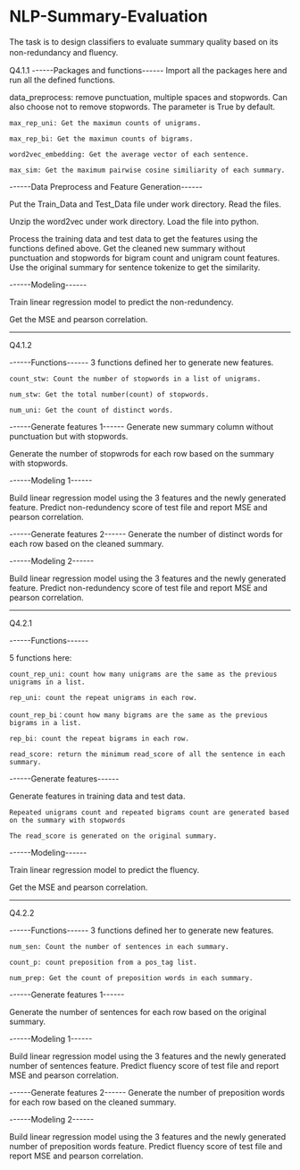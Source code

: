 # NLP-Summary-Evaluation
The task is to design classiﬁers to evaluate summary quality based on its non-redundancy and ﬂuency. 

Q4.1.1
------Packages and functions------
Import all the packages here and run all the defined functions.

data_preprocess: remove punctuation, multiple spaces and stopwords. Can also choose not to remove stopwords. The parameter is True by default.

	max_rep_uni: Get the maximun counts of unigrams.

	max_rep_bi: Get the maximun counts of bigrams.

	word2vec_embedding: Get the average vector of each sentence.

	max_sim: Get the maximum pairwise cosine similiarity of each summary.

------Data Preprocess and Feature Generation------

Put the Train_Data and Test_Data file under work directory. Read the files.

Unzip the word2vec under work directory. Load the file into python.

Process the training data and test data to get the features using the functions defined above.
		Get the cleaned new summary without punctuation and stopwords for bigram count and unigram count features. 
		Use the original summary for sentence tokenize to get the similarity.

------Modeling------

Train linear regression model to predict the non-redundency. 

Get the MSE and pearson correlation. 

------------------------------------------------

Q4.1.2

------Functions------
3 functions defined her to generate new features.

	count_stw: Count the number of stopwords in a list of unigrams.

	num_stw: Get the total number(count) of stopwords.

	num_uni: Get the count of distinct words.

------Generate features 1------
Generate new summary column without punctuation but with stopwords.

Generate the number of stopwrods for each row based on the summary with stopwords.  

------Modeling 1------

 Build linear regression model using the 3 features and the newly generated feature. Predict non-redundency score of test file and report MSE and pearson correlation.

 ------Generate features 2------
Generate the number of distinct words for each row based on the cleaned summary.  

------Modeling 2------

 Build linear regression model using the 3 features and the newly generated feature. Predict non-redundency score of test file and report MSE and pearson correlation.

------------------------------------------

Q4.2.1

------Functions------

5 functions here:

	count_rep_uni: count how many unigrams are the same as the previous unigrams in a list.

	rep_uni: count the repeat unigrams in each row.

	count_rep_bi：count how many bigrams are the same as the previous bigrams in a list.

	rep_bi: count the repeat bigrams in each row.

	read_score: return the minimum read_score of all the sentence in each summary.


------Generate features------

Generate features in training data and test data.

	Repeated unigrams count and repeated bigrams count are generated based on the summary with stopwords

	The read_score is generated on the original summary.

------Modeling------

Train linear regression model to predict the fluency. 

Get the MSE and pearson correlation. 

--------------------------------------------

Q4.2.2

------Functions------
3 functions defined her to generate new features.

	num_sen: Count the number of sentences in each summary.

	count_p: count preposition from a pos_tag list.

	num_prep: Get the count of preposition words in each summary.

------Generate features 1------

Generate the number of sentences for each row based on the original summary.  

------Modeling 1------

 Build linear regression model using the 3 features and the newly generated number of sentences feature. Predict fluency score of test file and report MSE and pearson correlation.

 ------Generate features 2------
Generate the number of preposition words for each row based on the cleaned summary.  

------Modeling 2------

 Build linear regression model using the 3 features and the newly generated number of preposition words feature. Predict fluency score of test file and report MSE and pearson correlation.
